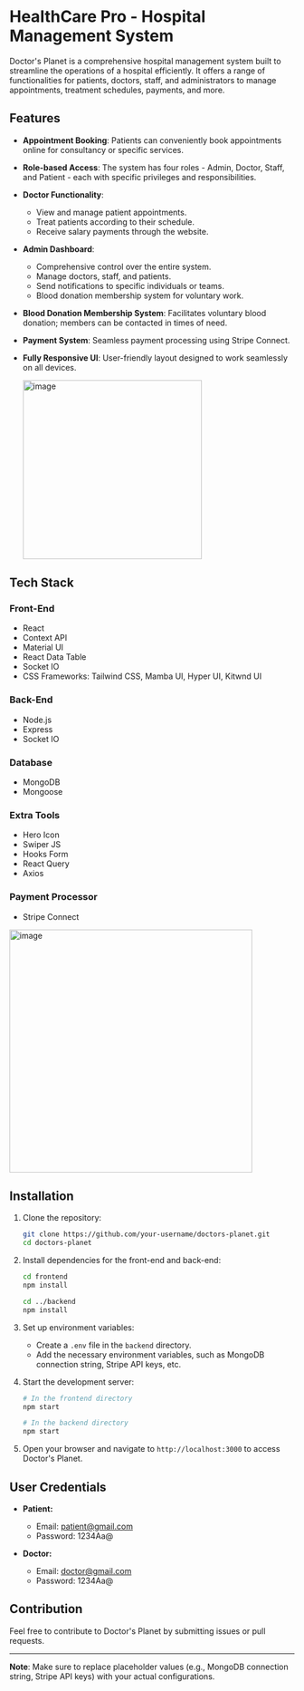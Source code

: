 # HealthCare Pro - Hospital Management System

Doctor's Planet is a comprehensive hospital management system built to streamline the operations of a hospital efficiently. It offers a range of functionalities for patients, doctors, staff, and administrators to manage appointments, treatment schedules, payments, and more.

## Features

- **Appointment Booking**: Patients can conveniently book appointments online for consultancy or specific services.

- **Role-based Access**: The system has four roles - Admin, Doctor, Staff, and Patient - each with specific privileges and responsibilities.

- **Doctor Functionality**:
  - View and manage patient appointments.
  - Treat patients according to their schedule.
  - Receive salary payments through the website.

- **Admin Dashboard**:
  - Comprehensive control over the entire system.
  - Manage doctors, staff, and patients.
  - Send notifications to specific individuals or teams.
  - Blood donation membership system for voluntary work.

- **Blood Donation Membership System**: Facilitates voluntary blood donation; members can be contacted in times of need.

- **Payment System**: Seamless payment processing using Stripe Connect.

- **Fully Responsive UI**: User-friendly layout designed to work seamlessly on all devices.

  <img width="316" alt="image" src="https://github.com/VARUNvk1729/HealthCare-Pro/assets/76661061/b25a7cf1-9522-44c3-a05b-0df789e0bfe4">


## Tech Stack

### Front-End
- React
- Context API
- Material UI
- React Data Table
- Socket IO
- CSS Frameworks: Tailwind CSS, Mamba UI, Hyper UI, Kitwnd UI

### Back-End
- Node.js
- Express
- Socket IO

### Database
- MongoDB
- Mongoose

### Extra Tools
- Hero Icon
- Swiper JS
- Hooks Form
- React Query
- Axios

### Payment Processor
- Stripe Connect

<img width="429" alt="image" src="https://github.com/VARUNvk1729/HealthCare-Pro/assets/76661061/684d7dc7-5af7-4a5d-b2e8-86532ae05310">


## Installation

1. Clone the repository:
   ```bash
   git clone https://github.com/your-username/doctors-planet.git
   cd doctors-planet
   ```

2. Install dependencies for the front-end and back-end:
   ```bash
   cd frontend
   npm install

   cd ../backend
   npm install
   ```

3. Set up environment variables:
   - Create a `.env` file in the `backend` directory.
   - Add the necessary environment variables, such as MongoDB connection string, Stripe API keys, etc.

4. Start the development server:
   ```bash
   # In the frontend directory
   npm start

   # In the backend directory
   npm start
   ```

5. Open your browser and navigate to `http://localhost:3000` to access Doctor's Planet.

## User Credentials

- **Patient:**
  - Email: patient@gmail.com
  - Password: 1234Aa@

- **Doctor:**
  - Email: doctor@gmail.com
  - Password: 1234Aa@

## Contribution

Feel free to contribute to Doctor's Planet by submitting issues or pull requests.

---

**Note**: Make sure to replace placeholder values (e.g., MongoDB connection string, Stripe API keys) with your actual configurations.

